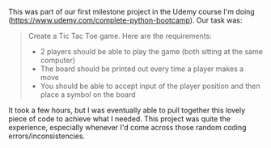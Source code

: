 This was part of our first milestone project in the Udemy course I'm doing (https://www.udemy.com/complete-python-bootcamp). Our task was:
> Create a Tic Tac Toe game. Here are the requirements:
> * 2 players should be able to play the game (both sitting at the same computer)
> * The board should be printed out every time a player makes a move
> * You should be able to accept input of the player position and then place a symbol on the board

It took a few hours, but I was eventually able to pull together this lovely piece of code to achieve what I needed. This project was quite the experience, especially whenever I'd come across those random coding errors/inconsistencies.
